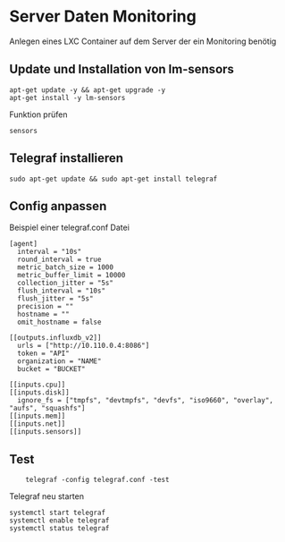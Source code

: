 # Server Daten Monitoring

Anlegen eines LXC Container auf dem Server der ein Monitoring benötig

## Update und Installation von lm-sensors

```
apt-get update -y && apt-get upgrade -y
apt-get install -y lm-sensors
```

Funktion prüfen

    sensors

## Telegraf installieren

    sudo apt-get update && sudo apt-get install telegraf

##  Config anpassen

Beispiel einer telegraf.conf Datei

```
[agent]
  interval = "10s"
  round_interval = true
  metric_batch_size = 1000
  metric_buffer_limit = 10000
  collection_jitter = "5s"
  flush_interval = "10s"
  flush_jitter = "5s"
  precision = ""
  hostname = ""
  omit_hostname = false

[[outputs.influxdb_v2]]
  urls = ["http://10.110.0.4:8086"]
  token = "API"
  organization = "NAME"
  bucket = "BUCKET"

[[inputs.cpu]]
[[inputs.disk]]
  ignore_fs = ["tmpfs", "devtmpfs", "devfs", "iso9660", "overlay", "aufs", "squashfs"]
[[inputs.mem]]
[[inputs.net]]
[[inputs.sensors]]
```

## Test

        telegraf -config telegraf.conf -test

Telegraf neu starten

```
systemctl start telegraf
systemctl enable telegraf
systemctl status telegraf
```
